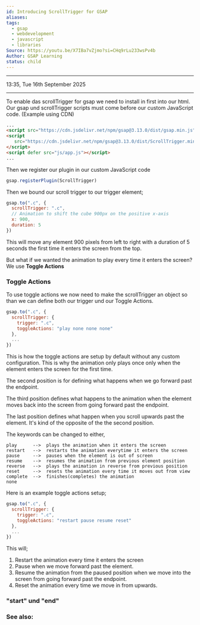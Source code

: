 ```yaml
---
id: Introducing ScrollTrigger for GSAP
aliases:
tags:
  - gsap
  - webdevelopment
  - javascript
  - libraries
Source: https://youtu.be/X7IBa7vZjmo?si=CHq9rLu233wsPv4b
Author: GSAP Learning
status: child
---
```

---

13:35, Tue 16th September 2025

---

To enable das scrollTrigger for gsap we need to install in first into our html. Our gsap und scrollTrigger scripts must come before our custom JavaScript code. (Example using CDN)

```html
...
<script src="https://cdn.jsdelivr.net/npm/gsap@3.13.0/dist/gsap.min.js"></script>
<script
   src="https://cdn.jsdelivr.net/npm/gsap@3.13.0/dist/ScrollTrigger.min.js">
</script>
<script defer src="js/app.js"></script>
...
```

Then we register our plugin in our custom JavaScript code

```javascript
gsap.registerPlugin(ScrollTrigger)
```

Then we bound our scroll trigger to our trigger element;

```javascript
gsap.to(".c", {
  scrollTrigger: ".c",
  // Animation to shift the cube 900px on the positive x-axis
  x: 900,
  duration: 5
})
```

This will move any element 900 pixels from left to right with a duration of 5 seconds the first time it enters the screen from the top.

But what if we wanted the animation to play every time it enters the screen? We use **Toggle Actions**

### Toggle Actions

To use toggle actions we now need to make the scrollTrigger an object so than we can define both our trigger und our Toggle Actions.

```javascript
gsap.to(".c", {
  scrollTrigger: {
    trigger: ".c",
    toggleActions: "play none none none" 
  },
  ...
})
```

This is how the toggle actions are setup by default without any custom configuration. This is why the animation only plays once only when the element enters the screen for the first time.

The second position is for defining what happens when we go forward past the endpoint.

The third position defines what happens to the animation when the element moves back into the screen from going forward past the endpoint.

The last position defines what happen when you scroll upwards past the element. It's kind of the opposite of the the second position.

The keywords can be changed to either, 

```
play      -->  plays the animation when it enters the screen
restart   -->  restarts the animation everytime it enters the screen
pause     -->  pauses when the element is out of screen
resume    -->  resumes the animation from previous element position
reverse   -->  plays the animation in reverse from previous position
reset     -->  resets the animation every time it moves out from view
complete  -->  finishes(completes) the animation
none
```

Here is an example toggle actions setup;

```javascript
gsap.to(".c", {
  scrollTrigger: {
    trigger: ".c",
    toggleActions: "restart pause resume reset"
  },
  ...
})
```

This will;
1. Restart the animation every time it enters the screen
2. Pause when we move forward past the element.
3. Resume the animation from the paused position when we move into the screen from going forward past the endpoint.
4. Reset the animation every time we move in from upwards.

### "start" und "end"


### See also: